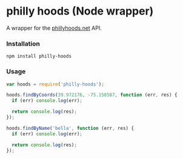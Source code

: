 # philly hoods (Node wrapper)

A wrapper for the [phillyhoods.net](http://phillyhoods.net) API.

### Installation

`npm install philly-hoods`

### Usage
```javascript
var hoods = require('philly-hoods');  

hoods.findByCoords(39.972176, -75.158587, function (err, res) {
  if (err) console.log(err);

  return console.log(res);
});

hoods.findByName('bella', function (err, res) {
  if (err) console.log(err);

  return console.log(res);
});
```